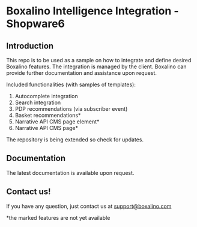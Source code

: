 # Boxalino Intelligence Integration - Shopware6

## Introduction
This repo is to be used as a sample on how to integrate and define desired Boxalino features.
The integration is managed by the client.
Boxalino can provide further documentation and assistance upon request.

Included functionalities (with samples of templates):
1. Autocomplete integration
2. Search integration
3. PDP recommendations (via subscriber event)
4. Basket recommendations*
4. Narrative API CMS page element*
5. Narrative API CMS page*

The repository is being extended so check for updates.

## Documentation

The latest documentation is available upon request.

## Contact us!

If you have any question, just contact us at support@boxalino.com

*the marked features are not yet available
